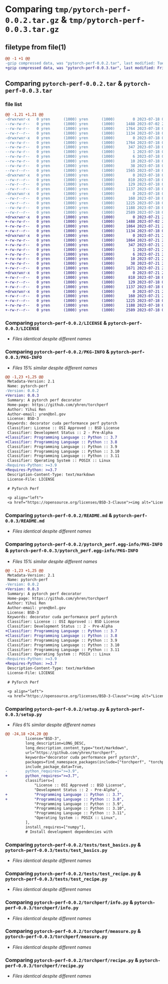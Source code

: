 # Comparing `tmp/pytorch-perf-0.0.2.tar.gz` & `tmp/pytorch-perf-0.0.3.tar.gz`

## filetype from file(1)

```diff
@@ -1 +1 @@
-gzip compressed data, was "pytorch-perf-0.0.2.tar", last modified: Tue Jul 18 05:13:36 2023, max compression
+gzip compressed data, was "pytorch-perf-0.0.3.tar", last modified: Fri Jul 21 20:32:24 2023, max compression
```

## Comparing `pytorch-perf-0.0.2.tar` & `pytorch-perf-0.0.3.tar`

### file list

```diff
@@ -1,21 +1,21 @@
-drwxrwxr-x   0 yren      (1000) yren      (1000)        0 2023-07-18 05:13:36.813395 pytorch-perf-0.0.2/
--rw-rw-r--   0 yren      (1000) yren      (1000)     1488 2023-07-02 21:44:16.000000 pytorch-perf-0.0.2/LICENSE
--rw-rw-r--   0 yren      (1000) yren      (1000)     1764 2023-07-18 05:13:36.813395 pytorch-perf-0.0.2/PKG-INFO
--rw-r--r--   0 yren      (1000) yren      (1000)     1134 2023-07-18 04:45:11.000000 pytorch-perf-0.0.2/README.md
-drwxrwxr-x   0 yren      (1000) yren      (1000)        0 2023-07-18 05:13:36.809395 pytorch-perf-0.0.2/pytorch_perf.egg-info/
--rw-rw-r--   0 yren      (1000) yren      (1000)     1764 2023-07-18 05:13:36.000000 pytorch-perf-0.0.2/pytorch_perf.egg-info/PKG-INFO
--rw-rw-r--   0 yren      (1000) yren      (1000)      347 2023-07-18 05:13:36.000000 pytorch-perf-0.0.2/pytorch_perf.egg-info/SOURCES.txt
--rw-rw-r--   0 yren      (1000) yren      (1000)        1 2023-07-18 05:13:36.000000 pytorch-perf-0.0.2/pytorch_perf.egg-info/dependency_links.txt
--rw-rw-r--   0 yren      (1000) yren      (1000)        6 2023-07-18 05:13:36.000000 pytorch-perf-0.0.2/pytorch_perf.egg-info/requires.txt
--rw-rw-r--   0 yren      (1000) yren      (1000)       10 2023-07-18 05:13:36.000000 pytorch-perf-0.0.2/pytorch_perf.egg-info/top_level.txt
--rw-rw-r--   0 yren      (1000) yren      (1000)       38 2023-07-18 05:13:36.813395 pytorch-perf-0.0.2/setup.cfg
--rw-r--r--   0 yren      (1000) yren      (1000)     1565 2023-07-18 04:48:19.000000 pytorch-perf-0.0.2/setup.py
-drwxrwxr-x   0 yren      (1000) yren      (1000)        0 2023-07-18 05:13:36.809395 pytorch-perf-0.0.2/tests/
--rw-r--r--   0 yren      (1000) yren      (1000)      810 2023-07-18 02:40:40.000000 pytorch-perf-0.0.2/tests/test_basics.py
--rw-r--r--   0 yren      (1000) yren      (1000)      129 2023-07-18 04:27:37.000000 pytorch-perf-0.0.2/tests/test_info.py
--rw-r--r--   0 yren      (1000) yren      (1000)     1137 2023-07-18 04:25:12.000000 pytorch-perf-0.0.2/tests/test_recipe.py
-drwxrwxr-x   0 yren      (1000) yren      (1000)        0 2023-07-18 05:13:36.813395 pytorch-perf-0.0.2/torchperf/
--rw-r--r--   0 yren      (1000) yren      (1000)      160 2023-07-18 04:46:24.000000 pytorch-perf-0.0.2/torchperf/__init__.py
--rw-r--r--   0 yren      (1000) yren      (1000)     1225 2023-07-18 02:30:25.000000 pytorch-perf-0.0.2/torchperf/info.py
--rw-rw-r--   0 yren      (1000) yren      (1000)     1188 2023-07-18 02:39:48.000000 pytorch-perf-0.0.2/torchperf/measure.py
--rw-r--r--   0 yren      (1000) yren      (1000)     2589 2023-07-18 04:30:41.000000 pytorch-perf-0.0.2/torchperf/recipe.py
+drwxrwxr-x   0 yren      (1000) yren      (1000)        0 2023-07-21 20:32:24.702083 pytorch-perf-0.0.3/
+-rw-rw-r--   0 yren      (1000) yren      (1000)     1488 2023-07-02 21:44:16.000000 pytorch-perf-0.0.3/LICENSE
+-rw-rw-r--   0 yren      (1000) yren      (1000)     1864 2023-07-21 20:32:24.702083 pytorch-perf-0.0.3/PKG-INFO
+-rw-r--r--   0 yren      (1000) yren      (1000)     1134 2023-07-18 04:45:11.000000 pytorch-perf-0.0.3/README.md
+drwxrwxr-x   0 yren      (1000) yren      (1000)        0 2023-07-21 20:32:24.702083 pytorch-perf-0.0.3/pytorch_perf.egg-info/
+-rw-rw-r--   0 yren      (1000) yren      (1000)     1864 2023-07-21 20:32:24.000000 pytorch-perf-0.0.3/pytorch_perf.egg-info/PKG-INFO
+-rw-rw-r--   0 yren      (1000) yren      (1000)      347 2023-07-21 20:32:24.000000 pytorch-perf-0.0.3/pytorch_perf.egg-info/SOURCES.txt
+-rw-rw-r--   0 yren      (1000) yren      (1000)        1 2023-07-21 20:32:24.000000 pytorch-perf-0.0.3/pytorch_perf.egg-info/dependency_links.txt
+-rw-rw-r--   0 yren      (1000) yren      (1000)        6 2023-07-21 20:32:24.000000 pytorch-perf-0.0.3/pytorch_perf.egg-info/requires.txt
+-rw-rw-r--   0 yren      (1000) yren      (1000)       10 2023-07-21 20:32:24.000000 pytorch-perf-0.0.3/pytorch_perf.egg-info/top_level.txt
+-rw-rw-r--   0 yren      (1000) yren      (1000)       38 2023-07-21 20:32:24.702083 pytorch-perf-0.0.3/setup.cfg
+-rw-r--r--   0 yren      (1000) yren      (1000)     1671 2023-07-21 20:23:55.000000 pytorch-perf-0.0.3/setup.py
+drwxrwxr-x   0 yren      (1000) yren      (1000)        0 2023-07-21 20:32:24.702083 pytorch-perf-0.0.3/tests/
+-rw-r--r--   0 yren      (1000) yren      (1000)      810 2023-07-18 02:40:40.000000 pytorch-perf-0.0.3/tests/test_basics.py
+-rw-r--r--   0 yren      (1000) yren      (1000)      129 2023-07-18 04:27:37.000000 pytorch-perf-0.0.3/tests/test_info.py
+-rw-r--r--   0 yren      (1000) yren      (1000)     1137 2023-07-18 04:25:12.000000 pytorch-perf-0.0.3/tests/test_recipe.py
+drwxrwxr-x   0 yren      (1000) yren      (1000)        0 2023-07-21 20:32:24.702083 pytorch-perf-0.0.3/torchperf/
+-rw-r--r--   0 yren      (1000) yren      (1000)      160 2023-07-21 20:30:33.000000 pytorch-perf-0.0.3/torchperf/__init__.py
+-rw-r--r--   0 yren      (1000) yren      (1000)     1225 2023-07-18 02:30:25.000000 pytorch-perf-0.0.3/torchperf/info.py
+-rw-rw-r--   0 yren      (1000) yren      (1000)     1188 2023-07-18 02:39:48.000000 pytorch-perf-0.0.3/torchperf/measure.py
+-rw-r--r--   0 yren      (1000) yren      (1000)     2589 2023-07-18 04:30:41.000000 pytorch-perf-0.0.3/torchperf/recipe.py
```

### Comparing `pytorch-perf-0.0.2/LICENSE` & `pytorch-perf-0.0.3/LICENSE`

 * *Files identical despite different names*

### Comparing `pytorch-perf-0.0.2/PKG-INFO` & `pytorch-perf-0.0.3/PKG-INFO`

 * *Files 15% similar despite different names*

```diff
@@ -1,23 +1,25 @@
 Metadata-Version: 2.1
 Name: pytorch-perf
-Version: 0.0.2
+Version: 0.0.3
 Summary: A pytorch perf decorator
 Home-page: https://github.com/yhren/torchperf
 Author: Yihui Ren
 Author-email: yren@bnl.gov
 License: BSD-3
 Keywords: decorator cuda performance perf pytorch
 Classifier: License :: OSI Approved :: BSD License
 Classifier: Development Status :: 2 - Pre-Alpha
+Classifier: Programming Language :: Python :: 3.7
+Classifier: Programming Language :: Python :: 3.8
 Classifier: Programming Language :: Python :: 3.9
 Classifier: Programming Language :: Python :: 3.10
 Classifier: Programming Language :: Python :: 3.11
 Classifier: Operating System :: POSIX :: Linux
-Requires-Python: >=3.9
+Requires-Python: >=3.7
 Description-Content-Type: text/markdown
 License-File: LICENSE
 
 # PyTorch Perf
 
 <p align="left">
 <a href="https://opensource.org/licenses/BSD-3-Clause"><img alt="License" src="https://img.shields.io/badge/License-BSD_3--Clause-blue.svg"></a>
```

### Comparing `pytorch-perf-0.0.2/README.md` & `pytorch-perf-0.0.3/README.md`

 * *Files identical despite different names*

### Comparing `pytorch-perf-0.0.2/pytorch_perf.egg-info/PKG-INFO` & `pytorch-perf-0.0.3/pytorch_perf.egg-info/PKG-INFO`

 * *Files 15% similar despite different names*

```diff
@@ -1,23 +1,25 @@
 Metadata-Version: 2.1
 Name: pytorch-perf
-Version: 0.0.2
+Version: 0.0.3
 Summary: A pytorch perf decorator
 Home-page: https://github.com/yhren/torchperf
 Author: Yihui Ren
 Author-email: yren@bnl.gov
 License: BSD-3
 Keywords: decorator cuda performance perf pytorch
 Classifier: License :: OSI Approved :: BSD License
 Classifier: Development Status :: 2 - Pre-Alpha
+Classifier: Programming Language :: Python :: 3.7
+Classifier: Programming Language :: Python :: 3.8
 Classifier: Programming Language :: Python :: 3.9
 Classifier: Programming Language :: Python :: 3.10
 Classifier: Programming Language :: Python :: 3.11
 Classifier: Operating System :: POSIX :: Linux
-Requires-Python: >=3.9
+Requires-Python: >=3.7
 Description-Content-Type: text/markdown
 License-File: LICENSE
 
 # PyTorch Perf
 
 <p align="left">
 <a href="https://opensource.org/licenses/BSD-3-Clause"><img alt="License" src="https://img.shields.io/badge/License-BSD_3--Clause-blue.svg"></a>
```

### Comparing `pytorch-perf-0.0.2/setup.py` & `pytorch-perf-0.0.3/setup.py`

 * *Files 6% similar despite different names*

```diff
@@ -24,18 +24,20 @@
         license="BSD-3",
         long_description=LONG_DESC,
         long_description_content_type="text/markdown",
         url="https://github.com/yhren/torchperf",
         keywords="decorator cuda performance perf pytorch",
         packages=find_namespace_packages(include=["torchperf", "torchperf.*"]),
         include_package_data=True,
-        python_requires=">=3.9",
+        python_requires=">=3.7",
         classifiers=[
             "License :: OSI Approved :: BSD License",
             "Development Status :: 2 - Pre-Alpha",
+            "Programming Language :: Python :: 3.7",
+            "Programming Language :: Python :: 3.8",
             "Programming Language :: Python :: 3.9",
             "Programming Language :: Python :: 3.10",
             "Programming Language :: Python :: 3.11",
             "Operating System :: POSIX :: Linux",
         ],
         install_requires=["numpy"],
         # Install development dependencies with
```

### Comparing `pytorch-perf-0.0.2/tests/test_basics.py` & `pytorch-perf-0.0.3/tests/test_basics.py`

 * *Files identical despite different names*

### Comparing `pytorch-perf-0.0.2/tests/test_recipe.py` & `pytorch-perf-0.0.3/tests/test_recipe.py`

 * *Files identical despite different names*

### Comparing `pytorch-perf-0.0.2/torchperf/info.py` & `pytorch-perf-0.0.3/torchperf/info.py`

 * *Files identical despite different names*

### Comparing `pytorch-perf-0.0.2/torchperf/measure.py` & `pytorch-perf-0.0.3/torchperf/measure.py`

 * *Files identical despite different names*

### Comparing `pytorch-perf-0.0.2/torchperf/recipe.py` & `pytorch-perf-0.0.3/torchperf/recipe.py`

 * *Files identical despite different names*

